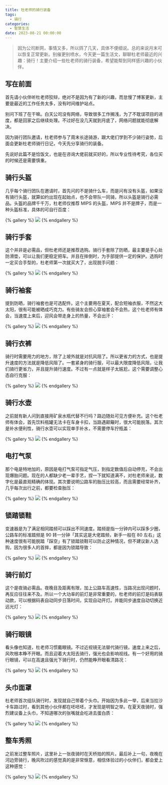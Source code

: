 ```yaml
---
title: 杜老师的骑行装备
tags:
  - 骑行
categories:
  - 智慧生活
date: 2023-08-21 00:00:00
---
```


> 因为公司断网，事情又多，所以鸽了几天，具体不便细说。总的来说月末可以恢复正常更新。别催更别喷水，今天更一篇生活文，聊聊杜老师最近的兴趣：骑行！主要介绍一些杜老师的骑行装备，希望能帮到同样感兴趣的小伙伴。

<!-- more -->

## 写在前面

首先请小伙伴听杜老师狡辩，绝对不是因为有了新的兴趣，而怠慢了博客更新，主要是最近的工作任务太多，没有时间维护站点。

别问下班了在干嘛。白天公司没有网络，导致很多工作搁浅，为了不耽误项目的进度，都是回家之后继续处理。不过好在没几天就到月底了，网络问题就能彻底解决。

因为骑行团队邀请，杜老师参与了周末长途骑游，跟大佬们学到不少骑行姿势，后面会更新杜老师骑行日记，今天先分享骑行的装备。

先说好此篇不是恰饭文，也是在咨询大佬前就买好的，所以专业性待考究，各位买的时候还是需要慎重。

## 骑行头盔

几乎每个骑行团队在邀请时，首先问的不是骑什么车，而是问有没有头盔，如果没有骑行头盔，就算如约出现在起始点，也不会带队一同骑，所以头盔是骑行必需品。头盔的品牌千千万，杜老师仅推荐 MIPS 的头盔，MIPS 并不是牌子，而是一种头盔标准，具体的可自行百度：

{% gallery %}
![](https://cdn.dusays.com/2023/08/618-1.jpg)
{% endgallery %}

## 骑行手套

这个并非是必需品，但杜老师还是推荐选购。骑行手套除了防晒，最主要是手心处防滑垫，可以让我们更稳定把车。并且在摔倒时，为手部提供一定的保护。选购时一定买合手型的，杜老师第一次就买大了，出现脱手问题：

{% gallery %}
![](https://cdn.dusays.com/2023/08/618-2.jpg)
{% endgallery %}

## 骑行袖套

提到防晒，骑行袖套也是可选配件。这个主要用在夏天，配合短袖衣服，不然这大太阳，很有可能被晒成巧克力。有些骑友会担心穿袖套会不会热，这个杜老师有体会，当速度上来后，迎风会带走身上的热量，不会出汗：

{% gallery %}
![](https://cdn.dusays.com/2023/08/618-3.jpg)
{% endgallery %}

## 骑行衣裤

骑行时需要用力的地方，除了上坡外就是对抗风阻了。所以更省力的方式，也是提升速度的方法就是降低风阻了。一套紧身的骑行服，可以最大限度降低风阻，让我们骑行更省力，并且提升骑行速度。不过有一点就是样子太尴尬，这个需要调整心态自行克服：

{% gallery %}
![](https://cdn.dusays.com/2023/08/618-4.jpg)
{% endgallery %}

## 骑行水壶

之前就有新人问到直接用矿泉水瓶代替不行吗？路边随处可见方便补充。这个杜老师有体会，首先饮料瓶罐无法卡在车身卡扣，当路遇颠簸时，很大可能脱落。其次是补水便利性，骑行水壶可以实现单手补水，不需要停车拧瓶盖：

{% gallery %}
![](https://cdn.dusays.com/2023/08/618-5.jpg)
{% endgallery %}

## 电打气泵

那个电是特地加的，原因是电打气泵可指定气压，到指定数值后自动停充，不会出现爆胎问题。现在的人都缺少老一辈手艺，捏一下就知道满不，对杜老师来说，数字化是最直观精确的体现。其次要说明公路车的胎压比较高，而且需要经常补齐，几乎每次出行之前，都要检查胎压：

{% gallery %}
![](https://cdn.dusays.com/2023/08/618-6.jpg)
{% endgallery %}

## 锁踏锁鞋

变速器是为了满足相同踏频可以踩出不同速度。踏频是指一分钟内可以踩多少圈，公路车的标准踏频是 90 转一分钟「其实这是大佬踏频，新手一般在 80 左右」这种速度很有可能脱踏「踩空」有了锁踏锁鞋可以防止这种情况，但不建议新人选购，因为很多人的首摔，都是因为锁踏导致：

{% gallery %}
![](https://cdn.dusays.com/2023/08/618-7.jpg)
{% endgallery %}

## 骑行前灯

这个是夜骑必需品。夜晚目及距离有限，加上公路车高速性，当路况出现问题时，再反应往往来不及。所以一个大功率的前灯是非常重要的，杜老师的前灯是码表联动款，可以根据码表自动同步日落时间，实现自动开灯。并能同步速度自动切换近远光灯：

{% gallery %}
![](https://cdn.dusays.com/2023/08/618-8.jpg)
{% endgallery %}

## 骑行眼镜

看头像也知道，杜老师习惯戴眼镜。不过近视镜无法替代骑行镜，速度上来之后，风吹根本睁不开眼。而且迎着大太阳去骑行，强光也会影响视线。有一个好用的骑行眼镜，可以在高速且强光下骑行时，仍然能睁开眼看清路况：

{% gallery %}
![](https://cdn.dusays.com/2023/08/618-9.jpg)
{% endgallery %}

## 头巾面罩

杜老师首次组队骑行时，发现就自己带着个头巾。开始因为多此一举，后来当拉沙卡车路过时，看到其他小伙伴都在呸呸呸，才发现是明智之举。在夏天夜骑时，强烈建议备上头巾，不知道哪次的张嘴就会吃进去蛋白质：

{% gallery %}
![](https://cdn.dusays.com/2023/08/618-10.jpg)
{% endgallery %}

## 整车秀照

之前发过整车照片，这里补上一张夜骑时在天桥拍的照片。最后补上一句，夜晚在河边旁骑行，晚风吹过的感觉真的是非常惬意，相信体验过的小伙伴们，都会爱上这种感觉：

{% gallery %}
![](https://cdn.dusays.com/2023/08/618-11.jpg)
{% endgallery %}